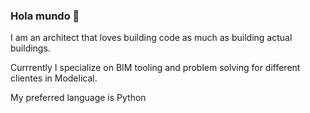 ### Hola mundo 👋

I am an architect that loves building code as much as building actual buildings.

Currrently I specialize on BIM tooling and problem solving for different clientes in Modelical.

My preferred language is Python


